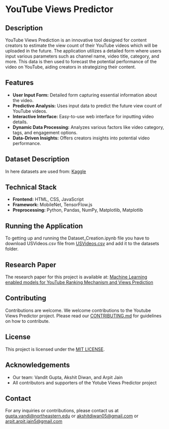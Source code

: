 # YouTube Views Predictor

## Description

YouTube Views Prediction is an innovative tool designed for content creators to estimate the view count of their YouTube videos which will be uploaded in the future. The application utilizes a detailed form where users input various parameters such as channel name, video title, category, and more. This data is then used to forecast the potential performance of the video on YouTube, aiding creators in strategizing their content.

## Features

- **User Input Form:** Detailed form capturing essential information about the video.
- **Predictive Analysis:** Uses input data to predict the future view count of YouTube videos.
- **Interactive Interface:** Easy-to-use web interface for inputting video details.
- **Dynamic Data Processing:** Analyzes various factors like video category, tags, and engagement options.
- **Data-Driven Insights:** Offers creators insights into potential video performance.

## Dataset Description

In here datasets are used from: [Kaggle](https://www.kaggle.com/datasnaek/youtube-new)

## Technical Stack

- **Frontend:** HTML, CSS, JavaScript
- **Framework:** MobileNet, TensorFlow.js
- **Preprocessing:** Python, Pandas, NumPy, Matplotlib, Matplotlib

## Running the Application

To getting up and running the Dataset_Creation.ipynb file you have to download USVideos.csv file from [USVideos.csv](https://www.kaggle.com/datasnaek/youtube-new?select=USvideos.csv) and add it to the datasets folder.


## Research Paper

The research paper for this project is available at: [Machine Learning enabled models for YouTube Ranking Mechanism and Views Prediction](https://arxiv.org/abs/2211.11528)


## Contributing

Contributions are welcome. We welcome contributions to the Youtube Views Predictor project. Please read our [CONTRIBUTING.md](https://github.com/VanditGupta/EventBuzz/blob/vandit/Contributing.MD) for guidelines on how to contribute.

## License

This project is licensed under the [MIT LICENSE](https://opensource.org/license/mit/).

## Acknowledgements

- Our team: Vandit Gupta, Akshit Diwan, and Arpit Jain
- All contributors and supporters of the Yotube Views Predictor project

## Contact

For any inquiries or contributions, please contact us at [gupta.vandi@northeastern.edu](mailto:gupta.vandi@northeastern.edu) or [akshitdiwan05@gmail.com](mailto:akshitdiwan05@gmail.com) or [arpit.arpit.jain5@gmail.com](mailto:arpit.jain5@gmail.com)

